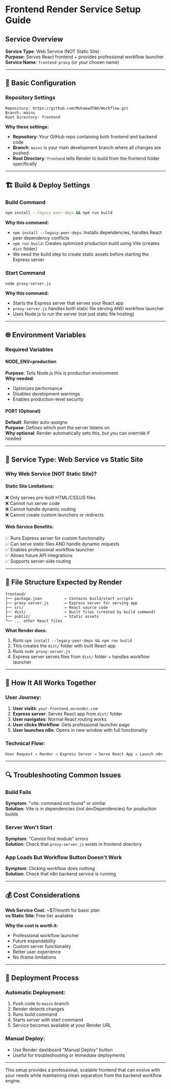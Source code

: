 # Frontend Render Service Setup Guide

## Service Overview
**Service Type**: Web Service (NOT Static Site)  
**Purpose**: Serves React frontend + provides professional workflow launcher  
**Service Name**: `frontend-proxy` (or your chosen name)

---

## 🔧 Basic Configuration

### Repository Settings
```
Repository: https://github.com/MuhamadTAH/Workflow.git
Branch: mains
Root Directory: frontend
```

**Why these settings:**
- **Repository**: Your GitHub repo containing both frontend and backend code
- **Branch**: `mains` is your main development branch where all changes are pushed
- **Root Directory**: `frontend` tells Render to build from the frontend folder specifically

---

## 🏗️ Build & Deploy Settings

### Build Command
```bash
npm install --legacy-peer-deps && npm run build
```

**Why this command:**
- `npm install --legacy-peer-deps`: Installs dependencies, handles React peer dependency conflicts
- `npm run build`: Creates optimized production build using Vite (creates `dist` folder)
- We need the build step to create static assets before starting the Express server

### Start Command
```bash
node proxy-server.js
```

**Why this command:**
- Starts the Express server that serves your React app
- `proxy-server.js` handles both static file serving AND workflow launcher
- Uses Node.js to run the server (not just static file hosting)

---

## 🌐 Environment Variables

### Required Variables

#### NODE_ENV=production
**Purpose**: Tells Node.js this is production environment  
**Why needed**: 
- Optimizes performance
- Disables development warnings
- Enables production-level security

#### PORT (Optional)
**Default**: Render auto-assigns  
**Purpose**: Defines which port the server listens on  
**Why optional**: Render automatically sets this, but you can override if needed

---

## 🎯 Service Type: Web Service vs Static Site

### Why Web Service (NOT Static Site)?

#### Static Site Limitations:
❌ Only serves pre-built HTML/CSS/JS files  
❌ Cannot run server code  
❌ Cannot handle dynamic routing  
❌ Cannot create custom launchers or redirects  

#### Web Service Benefits:
✅ Runs Express server for custom functionality  
✅ Can serve static files AND handle dynamic requests  
✅ Enables professional workflow launcher  
✅ Allows future API integrations  
✅ Supports server-side routing  

---

## 📁 File Structure Expected by Render

```
frontend/
├── package.json          ← Contains build/start scripts
├── proxy-server.js       ← Express server for serving app
├── src/                  ← React source code
├── dist/                 ← Built files (created by build command)
├── public/               ← Static assets
└── ... other React files
```

**What Render does:**
1. Runs `npm install --legacy-peer-deps && npm run build`
2. This creates the `dist/` folder with built React app
3. Runs `node proxy-server.js`
4. Express server serves files from `dist/` folder + handles workflow launcher

---

## 🚀 How It All Works Together

### User Journey:
1. **User visits**: `your-frontend.onrender.com`
2. **Express server**: Serves React app from `dist/` folder
3. **User navigates**: Normal React routing works
4. **User clicks Workflow**: Gets professional launcher page
5. **User launches n8n**: Opens in new window with full functionality

### Technical Flow:
```
User Request → Render → Express Server → Serve React App → Launch n8n
```

---

## 🔍 Troubleshooting Common Issues

### Build Fails
**Symptom**: "vite: command not found" or similar  
**Solution**: Vite is in dependencies (not devDependencies) for production builds

### Server Won't Start
**Symptom**: "Cannot find module" errors  
**Solution**: Check that `proxy-server.js` exists in frontend directory

### App Loads But Workflow Button Doesn't Work
**Symptom**: Clicking workflow does nothing  
**Solution**: Check that n8n backend service is running

---

## 💰 Cost Considerations

**Web Service Cost**: ~$7/month for basic plan  
**vs Static Site**: Free tier available  

**Why the cost is worth it:**
- Professional workflow launcher
- Future expandability  
- Custom server functionality
- Better user experience
- No iframe limitations

---

## 🔄 Deployment Process

### Automatic Deployment:
1. Push code to `mains` branch
2. Render detects changes
3. Runs build command
4. Starts server with start command
5. Service becomes available at your Render URL

### Manual Deploy:
- Use Render dashboard "Manual Deploy" button
- Useful for troubleshooting or immediate deployments

---

This setup provides a professional, scalable frontend that can evolve with your needs while maintaining clean separation from the backend workflow engine.